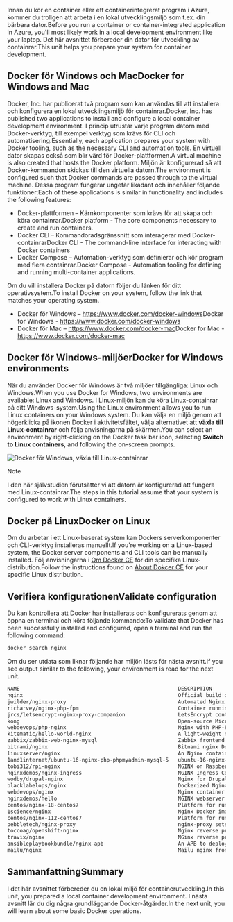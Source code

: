<span data-ttu-id="49fee-101">Innan du kör en container eller ett containerintegrerat program i Azure, kommer du troligen att arbeta i en lokal utvecklingsmiljö som t.ex. din bärbara dator.</span><span class="sxs-lookup"><span data-stu-id="49fee-101">Before you run a container or container-integrated application in Azure, you'll most likely work in a local development environment like your laptop.</span></span> <span data-ttu-id="49fee-102">Det här avsnittet förbereder din dator för utveckling av containrar.</span><span class="sxs-lookup"><span data-stu-id="49fee-102">This unit helps you prepare your system for container development.</span></span>

## <a name="docker-for-windows-and-mac"></a><span data-ttu-id="49fee-103">Docker för Windows och Mac</span><span class="sxs-lookup"><span data-stu-id="49fee-103">Docker for Windows and Mac</span></span>

<span data-ttu-id="49fee-104">Docker, Inc. har publicerat två program som kan användas till att installera och konfigurera en lokal utvecklingsmiljö för containrar.</span><span class="sxs-lookup"><span data-stu-id="49fee-104">Docker, Inc. has published two applications to install and configure a local container development environment.</span></span> <span data-ttu-id="49fee-105">I princip utrustar varje program datorn med Docker-verktyg, till exempel verktyg som krävs för CLI och automatisering.</span><span class="sxs-lookup"><span data-stu-id="49fee-105">Essentially, each application prepares your system with Docker tooling, such as the necessary CLI and automation tools.</span></span> <span data-ttu-id="49fee-106">En virtuell dator skapas också som blir värd för Docker-plattformen.</span><span class="sxs-lookup"><span data-stu-id="49fee-106">A virtual machine is also created that hosts the Docker platform.</span></span> <span data-ttu-id="49fee-107">Miljön är konfigurerad så att Docker-kommandon skickas till den virtuella datorn.</span><span class="sxs-lookup"><span data-stu-id="49fee-107">The environment is configured such that Docker commands are passed through to the virtual machine.</span></span> <span data-ttu-id="49fee-108">Dessa program fungerar ungefär likadant och innehåller följande funktioner:</span><span class="sxs-lookup"><span data-stu-id="49fee-108">Each of these applications is similar in functionality and includes the following features:</span></span>

- <span data-ttu-id="49fee-109">Docker-plattformen – Kärnkomponenter som krävs för att skapa och köra containrar.</span><span class="sxs-lookup"><span data-stu-id="49fee-109">Docker platform - The core components necessary to create and run containers.</span></span>
- <span data-ttu-id="49fee-110">Docker CLI – Kommandoradsgränssnitt som interagerar med Docker-containrar</span><span class="sxs-lookup"><span data-stu-id="49fee-110">Docker CLI - The command-line interface for interacting with Docker containers</span></span>
- <span data-ttu-id="49fee-111">Docker Compose – Automation-verktyg som definierar och kör program med flera containrar.</span><span class="sxs-lookup"><span data-stu-id="49fee-111">Docker Compose - Automation tooling for defining and running multi-container applications.</span></span>

<span data-ttu-id="49fee-112">Om du vill installera Docker på datorn följer du länken för ditt operativsystem.</span><span class="sxs-lookup"><span data-stu-id="49fee-112">To install Docker on your system, follow the link that matches your operating system.</span></span>

- <span data-ttu-id="49fee-113">Docker för Windows – https://www.docker.com/docker-windows</span><span class="sxs-lookup"><span data-stu-id="49fee-113">Docker for Windows - https://www.docker.com/docker-windows</span></span>
- <span data-ttu-id="49fee-114">Docker för Mac – https://www.docker.com/docker-mac</span><span class="sxs-lookup"><span data-stu-id="49fee-114">Docker for Mac - https://www.docker.com/docker-mac</span></span>

## <a name="docker-for-windows-environments"></a><span data-ttu-id="49fee-115">Docker för Windows-miljöer</span><span class="sxs-lookup"><span data-stu-id="49fee-115">Docker for Windows environments</span></span>

<span data-ttu-id="49fee-116">När du använder Docker för Windows är två miljöer tillgängliga: Linux och Windows.</span><span class="sxs-lookup"><span data-stu-id="49fee-116">When you use Docker for Windows, two environments are available: Linux and Windows.</span></span> <span data-ttu-id="49fee-117">I Linux-miljön kan du köra Linux-containrar på ditt Windows-system.</span><span class="sxs-lookup"><span data-stu-id="49fee-117">Using the Linux environment allows you to run Linux containers on your Windows system.</span></span> <span data-ttu-id="49fee-118">Du kan välja en miljö genom att högerklicka på ikonen Docker i aktivitetsfältet, välja alternativet att **växla till Linux-containrar** och följa anvisningarna på skärmen.</span><span class="sxs-lookup"><span data-stu-id="49fee-118">You can select an environment by right-clicking on the Docker task bar icon, selecting **Switch to Linux containers**, and following the on-screen prompts.</span></span>

![Docker för Windows, växla till Linux-containrar](../media-draft/2-docker-linux.png)

> [!NOTE]
> <span data-ttu-id="49fee-120">I den här självstudien förutsätter vi att datorn är konfigurerad att fungera med Linux-containrar.</span><span class="sxs-lookup"><span data-stu-id="49fee-120">The steps in this tutorial assume that your system is configured to work with Linux containers.</span></span>

## <a name="docker-on-linux"></a><span data-ttu-id="49fee-121">Docker på Linux</span><span class="sxs-lookup"><span data-stu-id="49fee-121">Docker on Linux</span></span>

<span data-ttu-id="49fee-122">Om du arbetar i ett Linux-baserat system kan Dockers serverkomponenter och CLI-verktyg installeras manuellt.</span><span class="sxs-lookup"><span data-stu-id="49fee-122">If you're working on a Linux-based system, the Docker server components and CLI tools can be manually installed.</span></span> <span data-ttu-id="49fee-123">Följ anvisningarna i [Om Docker CE](https://docs.docker.com/install/#server) för din specifika Linux-distribution.</span><span class="sxs-lookup"><span data-stu-id="49fee-123">Follow the instructions found on [About Dokcer CE](https://docs.docker.com/install/#server) for your specific Linux distribution.</span></span>

## <a name="validate-configuration"></a><span data-ttu-id="49fee-124">Verifiera konfigurationen</span><span class="sxs-lookup"><span data-stu-id="49fee-124">Validate configuration</span></span>

<span data-ttu-id="49fee-125">Du kan kontrollera att Docker har installerats och konfigurerats genom att öppna en terminal och köra följande kommando:</span><span class="sxs-lookup"><span data-stu-id="49fee-125">To validate that Docker has been successfully installed and configured, open a terminal and run the following command:</span></span>

```bash
docker search nginx
```

<span data-ttu-id="49fee-126">Om du ser utdata som liknar följande har miljön lästs för nästa avsnitt.</span><span class="sxs-lookup"><span data-stu-id="49fee-126">If you see output similar to the following, your environment is read for the next unit.</span></span>

```bash
NAME                                                   DESCRIPTION                                     STARS               OFFICIAL            AUTOMATED
nginx                                                  Official build of Nginx.                        9034                [OK]
jwilder/nginx-proxy                                    Automated Nginx reverse proxy for docker con…   1362                                    [OK]
richarvey/nginx-php-fpm                                Container running Nginx + PHP-FPM capable of…   589                                     [OK]
jrcs/letsencrypt-nginx-proxy-companion                 LetsEncrypt container to use with nginx as p…   390                                     [OK]
kong                                                   Open-source Microservice & API Management la…   204                 [OK]
webdevops/php-nginx                                    Nginx with PHP-FPM                              106                                     [OK]
kitematic/hello-world-nginx                            A light-weight nginx container that demonstr…   102
zabbix/zabbix-web-nginx-mysql                          Zabbix frontend based on Nginx web-server wi…   59                                      [OK]
bitnami/nginx                                          Bitnami nginx Docker Image                      54                                      [OK]
linuxserver/nginx                                      An Nginx container, brought to you by LinuxS…   37
1and1internet/ubuntu-16-nginx-php-phpmyadmin-mysql-5   ubuntu-16-nginx-php-phpmyadmin-mysql-5          36                                      [OK]
tobi312/rpi-nginx                                      NGINX on Raspberry Pi / armhf                   20                                      [OK]
nginxdemos/nginx-ingress                               NGINX Ingress Controller for Kubernetes . Th…   11
wodby/drupal-nginx                                     Nginx for Drupal container image                9                                       [OK]
blacklabelops/nginx                                    Dockerized Nginx Reverse Proxy Server.          9                                       [OK]
webdevops/nginx                                        Nginx container                                 8                                       [OK]
nginxdemos/hello                                       NGINX webserver that serves a simple page co…   7                                       [OK]
centos/nginx-18-centos7                                Platform for running nginx 1.8 or building n…   6
1science/nginx                                         Nginx Docker images that include Consul Temp…   4                                       [OK]
centos/nginx-112-centos7                               Platform for running nginx 1.12 or building …   3
pebbletech/nginx-proxy                                 nginx-proxy sets up a container running ngin…   2                                       [OK]
toccoag/openshift-nginx                                Nginx reverse proxy for Nice running on same…   1                                       [OK]
travix/nginx                                           NGinx reverse proxy                             1                                       [OK]
ansibleplaybookbundle/nginx-apb                        An APB to deploy NGINX                          0                                       [OK]
mailu/nginx                                            Mailu nginx frontend                            0                                       [OK]
```

## <a name="summary"></a><span data-ttu-id="49fee-127">Sammanfattning</span><span class="sxs-lookup"><span data-stu-id="49fee-127">Summary</span></span>

<span data-ttu-id="49fee-128">I det här avsnittet förbereder du en lokal miljö för containerutveckling.</span><span class="sxs-lookup"><span data-stu-id="49fee-128">In this unit, you prepared a local container development environment.</span></span> <span data-ttu-id="49fee-129">I nästa avsnitt lär du dig några grundläggande Docker-åtgärder.</span><span class="sxs-lookup"><span data-stu-id="49fee-129">In the next unit, you will learn about some basic Docker operations.</span></span>